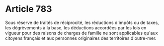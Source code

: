 # Article 783

Sous réserve de traités de réciprocité, les réductions d'impôts ou de taxes, les dégrèvements à la base, les déductions
accordées par les lois en vigueur pour des raisons de charges de famille ne sont applicables qu'aux citoyens français et aux
personnes originaires des territoires d'outre-mer.

